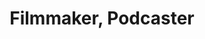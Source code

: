 ---
title: Filmmaker, Podcaster
position: 25
name: Latasha James
bio: |-
    Latasha James is the Founder and Creative Director of James + Park, a social-first video marketing firm serving clients across the globe, as well as the Online Business Launch Lab, an education platform for freelancers and creative entrepreneurs. Through her courses, YouTube, and podcast content, Latasha has encouraged thousands of people to start and grow their businesses, both online and off.
Image: "/assets/images/educators/latasha-james.jpg"
Website: 
Twitter: 
Facebook: 
Instagram: 
Youtube: 
Vimeo: 
--- 